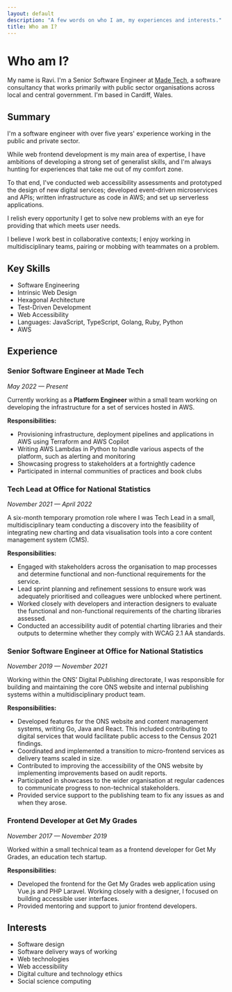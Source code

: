 ```yaml
---
layout: default
description: "A few words on who I am, my experiences and interests."
title: Who am I?
---
```


# Who am I?

My name is Ravi. I'm a Senior Software Engineer at [Made Tech](https://www.madetech.com/), a software consultancy that works primarily with public sector organisations across local and central government. I'm based in Cardiff, Wales. 

## Summary

I'm a software engineer with over five years' experience working in the public and private sector.

While web frontend development is my main area of expertise, I have ambitions of developing a strong set of generalist skills, and I'm always hunting for experiences that take me out of my comfort zone.

To that end, I've conducted web accessibility assessments and prototyped the design of new digital services; developed event-driven microservices and APIs; written infrastructure as code in AWS; and set up serverless applications.

I relish every opportunity I get to solve new problems with an eye for providing that which meets user needs.

I believe I work best in collaborative contexts; I enjoy working in multidisciplinary teams, pairing or mobbing with teammates on a problem.

## Key Skills

- Software Engineering
- Intrinsic Web Design
- Hexagonal Architecture
- Test-Driven Development
- Web Accessibility
- Languages: JavaScript, TypeScript, Golang, Ruby, Python
- AWS

## Experience

### Senior Software Engineer at Made Tech

*May 2022 &mdash; Present*

Currently working as a **Platform Engineer** within a small team working on developing the infrastructure for a set of services hosted in AWS.

**Responsibilities:**

- Provisioning infrastructure, deployment pipelines and applications in AWS using Terraform and AWS Copilot
- Writing AWS Lambdas in Python to handle various aspects of the platform, such as alerting and monitoring
- Showcasing progress to stakeholders at a fortnightly cadence
- Participated in internal communities of practices and book clubs

### Tech Lead at Office for National Statistics

*November 2021 &mdash; April 2022*

A six-month temporary promotion role where I was Tech Lead in a small, multidisciplinary team conducting a discovery into the feasibility of integrating new charting and data visualisation tools into a core content management system (CMS).

**Responsibilities:**

- Engaged with stakeholders across the organisation to map processes and determine functional and non-functional requirements for the service.
- Lead sprint planning and refinement sessions to ensure work was adequately prioritised and colleagues were unblocked where pertinent.
- Worked closely with developers and interaction designers to evaluate the functional and non-functional requirements of the charting libraries assessed.
- Conducted an accessibility audit of potential charting libraries and their outputs to determine whether they comply with WCAG 2.1 AA standards.

### Senior Software Engineer at Office for National Statistics

*November 2019 &mdash; November 2021*

Working within the ONS’ Digital Publishing directorate, I was responsible for building and maintaining the core ONS website and internal publishing systems within a multidisciplinary product team.

**Responsibilities:**

- Developed features for the ONS website and content management systems, writing Go, Java and React. This included contributing to digital services that would facilitate public access to the Census 2021 findings.
- Coordinated and implemented a transition to micro-frontend services as delivery teams scaled in size.
- Contributed to improving the accessibility of the ONS website by implementing improvements based on audit reports.
- Participated in showcases to the wider organisation at regular cadences to communicate progress to non-technical stakeholders. 
- Provided service support to the publishing team to fix any issues as and when they arose.

### Frontend Developer at Get My Grades

*November 2017 &mdash; November 2019*

Worked within a small technical team as a frontend developer for Get My Grades, an education tech startup.

**Responsibilities:**

- Developed the frontend for the Get My Grades web application using Vue.js and PHP Laravel. Working closely with a designer, I focused on building accessible user interfaces.
- Provided mentoring and support to junior frontend developers.

## Interests

- Software design
- Software delivery ways of working
- Web technologies
- Web accessibility
- Digital culture and technology ethics
- Social science computing
